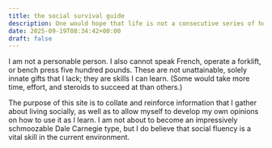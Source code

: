 ```yaml
---
title: the social survival guide
description: One would hope that life is not a consecutive series of hostage situations.
date: 2025-09-19T08:34:42+00:00
draft: false
---
```

I am not a personable person. I also cannot speak French, operate a forklift, or bench press five hundred pounds. These are not unattainable, solely innate gifts that I lack; they are skills I can learn. (Some would take more time, effort, and steroids to succeed at than others.) 

The purpose of this site is to collate and reinforce information that I gather about living socially, as well as to allow myself to develop my own opinions on how to use it as I learn. I am not about to become an impressively schmoozable Dale Carnegie type, but I do believe that social fluency is a vital skill in the current environment.

